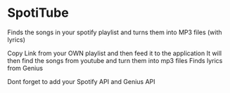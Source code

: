 # SpotiTube
Finds the songs in your spotify playlist and turns them into MP3 files (with lyrics)

Copy Link from your OWN playlist and then feed it to the application
It will then find the songs from youtube and turn them into mp3 files 
Finds lyrics from Genius

Dont forget to add your Spotify API and Genius API 

